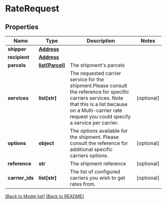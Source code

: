 # RateRequest

## Properties

Name | Type | Description | Notes
------------ | ------------- | ------------- | -------------
**shipper** | [**Address**](Address.md) |  | 
**recipient** | [**Address**](Address.md) |  | 
**parcels** | [**list[Parcel]**](Parcel.md) | The shipment&#x27;s parcels | 
**services** | **list[str]** |  The requested carrier service for the shipment.Please consult the reference for specific carriers services.  Note that this is a list because on a Multi-carrier rate request you could specify a service per carrier.  | [optional] 
**options** | **object** |  The options available for the shipment.  Please consult the reference for additional specific carriers options.  | [optional] 
**reference** | **str** | The shipment reference | [optional] 
**carrier_ids** | **list[str]** |  The list of configured carriers you wish to get rates from.  | [optional] 

[[Back to Model list]](../README.md#documentation-for-models) [[Back to README]](../README.md)

